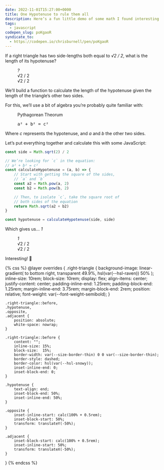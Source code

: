 ```yaml
---
date: 2022-11-01T15:27:00+0000
title: One Hypotenuse to rule them all
description: Here’s a fun little demo of some math I found interesting.
tags:
  - javascript
codepen_slug: poKgaoR
syndicate_to:
  - https://codepen.io/chrisburnell/pen/poKgaoR
---
```


If a right triangle has two side-lengths both equal to <var>√2 / 2</var>, what is the length of its hypotenuse?

<figure aria-hidden="true">
    <div class="right-triangle">
        <div class="hypotenuse  gamma"><var>?</var></div>
        <div class="opposite">√2 / 2</div>
        <div class="adjacent">√2 / 2</div>
    </div>
</figure>

We’ll build a function to calculate the length of the hypotenuse given the length of the triangle’s other two sides.

For this, we’ll use a bit of algebra you’re probably quite familiar with:

<figure>
    <p>Pythagorean Theorum</p>
    <p><samp class="delta">a² + b² = c²</samp></p>
</figure>

Where <var>c</var> represents the hypotenuse, and <var>a</var> and <var>b</var> the other two sides.

Let’s put everything together and calculate this with some JavaScript:

```js
const side = Math.sqrt(2) / 2

// We’re looking for `c` in the equation:
// a² + b² = c²
const calculateHypotenuse = (a, b) => {
	// Start with getting the square of the sides,
	// `a` and `b`
	const a2 = Math.pow(a, 2)
	const b2 = Math.pow(b, 2)

	// Then, to isolate `c`, take the square root of
	// both sides of the equation
	return Math.sqrt(a2 + b2)
}

const hypotenuse = calculateHypotenuse(side, side)
```

Which gives us… <var>1</var>

<figure aria-hidden="true">
    <div class="right-triangle">
        <div class="hypotenuse  gamma"><var>1</var></div>
        <div class="opposite">√2 / 2</div>
        <div class="adjacent">√2 / 2</div>
    </div>
</figure>

Interesting! 🤔

{% css %}
@layer overrides {
    .right-triangle {
        background-image:
            linear-gradient(
                to bottom right,
                transparent 49.9%,
                hsl(var(--hsl-raven)) 50%
            );
        inline-size: 10rem;
        block-size:  10rem;
        display: flex;
        align-items: center;
        justify-content: center;
        padding-inline-end: 1.25rem;
        padding-block-end:  1.25rem;
        margin-inline-end: 3.75rem;
        margin-block-end: 2rem;
        position: relative;
        font-weight: var(--font-weight-semibold);
    }

    .right-triangle::before,
    .hypotenuse,
    .opposite,
    .adjacent {
        position: absolute;
        white-space: nowrap;
    }

    .right-triangle::before {
        content: "";
        inline-size: 15%;
        block-size:  15%;
        border-width: var(--size-border-thin) 0 0 var(--size-border-thin);
        border-style: dashed;
        border-color: hsl(var(--hsl-snowy));
        inset-inline-end: 0;
        inset-block-end: 0;
    }

    .hypotenuse {
        text-align: end;
        inset-block-end: 50%;
        inset-inline-end: 50%;
    }

    .opposite {
        inset-inline-start: calc(100% + 0.5rem);
        inset-block-start: 50%;
        transform: translateY(-50%);
    }

    .adjacent {
        inset-block-start: calc(100% + 0.5rem);
        inset-inline-start: 50%;
        transform: translateX(-50%);
    }
}
{% endcss %}
